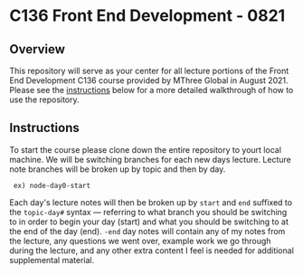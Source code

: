 # C136 Front End Development - 0821

## Overview

This repository will serve as your center for all lecture portions of the Front End Development C136 course provided by MThree Global in August 2021. Please see the [instructions](#instructions) below for a more detailed walkthrough of how to use the repository.

## Instructions

To start the course please clone down the entire repository to yourt local machine. We will be switching branches for each new days lecture. Lecture note branches will be broken up by topic and then by day.

     ex) node-day0-start

Each day's lecture notes will then be broken up by ```start``` and ```end``` suffixed to the ```topic-day#``` syntax — referring to what branch you should be switching to in order to begin your day (start) and what you should be switching to at the end of the day (end). ```-end``` day notes will contain any of my notes from the lecture, any questions we went over, example work we go through during the lecture, and any other extra content I feel is needed for additional supplemental material.
